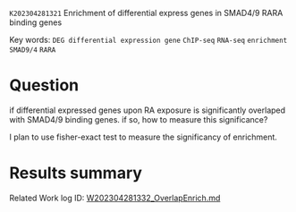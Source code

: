  `K202304281321` Enrichment of differential express genes in SMAD4/9 RARA binding genes
 
 Key words: `DEG differential expression gene` `ChIP-seq` `RNA-seq` `enrichment` `SMAD9/4` `RARA` 
 
# Question

if differential expressed genes upon RA exposure is significantly overlaped with SMAD4/9 binding genes. if so,
how to measure this significance? 

I plan to use fisher-exact test to measure the significancy of enrichment.

# Results summary  

Related Work log ID: [W202304281332_OverlapEnrich.md](https://github.com/yz46606/Working_record/blob/main/W202304281332_OverlapEnrich.md)
